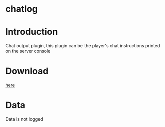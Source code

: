 # chatlog

# Introduction

Chat output plugin, this plugin can be the player's chat instructions printed on the server console

# Download

[here](https://pyr.jfishing.love/plugins/chatlog.py "click me to download")

# Data
Data is not logged
